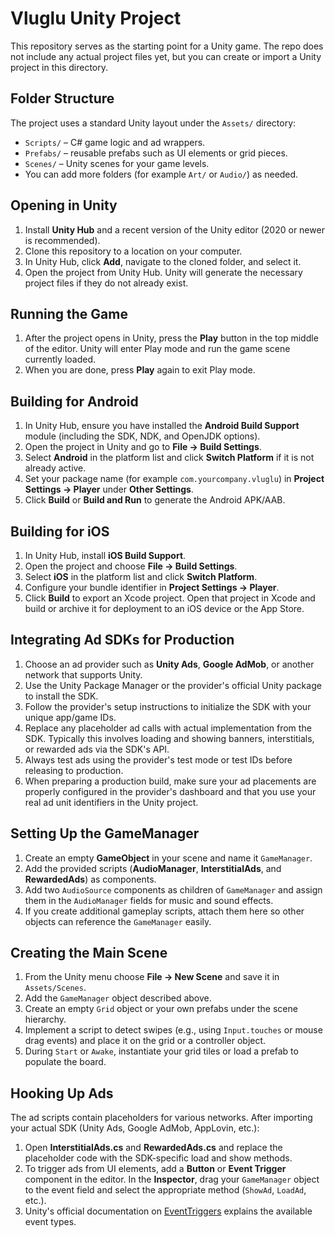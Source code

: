# Vluglu Unity Project

This repository serves as the starting point for a Unity game. The repo does not
include any actual project files yet, but you can create or import a Unity
project in this directory.

## Folder Structure
The project uses a standard Unity layout under the `Assets/` directory:

- `Scripts/` – C# game logic and ad wrappers.
- `Prefabs/` – reusable prefabs such as UI elements or grid pieces.
- `Scenes/` – Unity scenes for your game levels.
- You can add more folders (for example `Art/` or `Audio/`) as needed.

## Opening in Unity
1. Install **Unity Hub** and a recent version of the Unity editor (2020 or newer is recommended).
2. Clone this repository to a location on your computer.
3. In Unity Hub, click **Add**, navigate to the cloned folder, and select it.
4. Open the project from Unity Hub. Unity will generate the necessary project
   files if they do not already exist.

## Running the Game
1. After the project opens in Unity, press the **Play** button in the top middle
   of the editor. Unity will enter Play mode and run the game scene currently
   loaded.
2. When you are done, press **Play** again to exit Play mode.

## Building for Android
1. In Unity Hub, ensure you have installed the **Android Build Support** module
   (including the SDK, NDK, and OpenJDK options).
2. Open the project in Unity and go to **File → Build Settings**.
3. Select **Android** in the platform list and click **Switch Platform** if it is
   not already active.
4. Set your package name (for example `com.yourcompany.vluglu`) in
   **Project Settings → Player** under **Other Settings**.
5. Click **Build** or **Build and Run** to generate the Android APK/AAB.

## Building for iOS
1. In Unity Hub, install **iOS Build Support**.
2. Open the project and choose **File → Build Settings**.
3. Select **iOS** in the platform list and click **Switch Platform**.
4. Configure your bundle identifier in **Project Settings → Player**.
5. Click **Build** to export an Xcode project. Open that project in Xcode and
   build or archive it for deployment to an iOS device or the App Store.

## Integrating Ad SDKs for Production
1. Choose an ad provider such as **Unity Ads**, **Google AdMob**, or another
   network that supports Unity.
2. Use the Unity Package Manager or the provider's official Unity package to
   install the SDK.
3. Follow the provider's setup instructions to initialize the SDK with your
   unique app/game IDs.
4. Replace any placeholder ad calls with actual implementation from the SDK.
   Typically this involves loading and showing banners, interstitials, or
   rewarded ads via the SDK's API.
5. Always test ads using the provider's test mode or test IDs before releasing
   to production.
6. When preparing a production build, make sure your ad placements are properly
   configured in the provider's dashboard and that you use your real ad unit
   identifiers in the Unity project.

## Setting Up the GameManager
1. Create an empty **GameObject** in your scene and name it `GameManager`.
2. Add the provided scripts (**AudioManager**, **InterstitialAds**, and **RewardedAds**) as components.
3. Add two `AudioSource` components as children of `GameManager` and assign them in
   the `AudioManager` fields for music and sound effects.
4. If you create additional gameplay scripts, attach them here so other objects
   can reference the `GameManager` easily.

## Creating the Main Scene
1. From the Unity menu choose **File → New Scene** and save it in `Assets/Scenes`.
2. Add the `GameManager` object described above.
3. Create an empty `Grid` object or your own prefabs under the scene hierarchy.
4. Implement a script to detect swipes (e.g., using `Input.touches` or mouse
   drag events) and place it on the grid or a controller object.
5. During `Start` or `Awake`, instantiate your grid tiles or load a prefab to
   populate the board.

## Hooking Up Ads
The ad scripts contain placeholders for various networks. After importing your
actual SDK (Unity Ads, Google AdMob, AppLovin, etc.):

1. Open **InterstitialAds.cs** and **RewardedAds.cs** and replace the placeholder
   code with the SDK-specific load and show methods.
2. To trigger ads from UI elements, add a **Button** or **Event Trigger**
   component in the editor. In the **Inspector**, drag your `GameManager`
   object to the event field and select the appropriate method (`ShowAd`,
   `LoadAd`, etc.).
3. Unity's official documentation on [EventTriggers](https://docs.unity3d.com/Manual/script-EventTrigger.html)
   explains the available event types.
